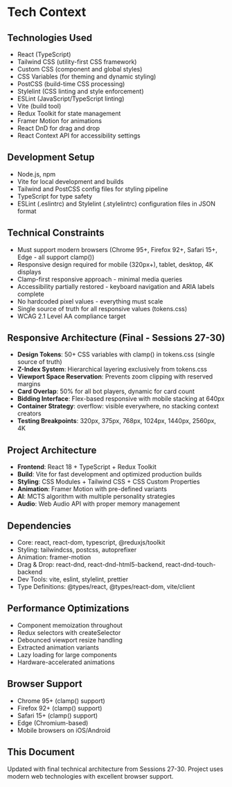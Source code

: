 # Tech Context

## Technologies Used
- React (TypeScript)
- Tailwind CSS (utility-first CSS framework)
- Custom CSS (component and global styles)
- CSS Variables (for theming and dynamic styling)
- PostCSS (build-time CSS processing)
- Stylelint (CSS linting and style enforcement)
- ESLint (JavaScript/TypeScript linting)
- Vite (build tool)
- Redux Toolkit for state management
- Framer Motion for animations
- React DnD for drag and drop
- React Context API for accessibility settings

## Development Setup
- Node.js, npm
- Vite for local development and builds
- Tailwind and PostCSS config files for styling pipeline
- TypeScript for type safety
- ESLint (.eslintrc) and Stylelint (.stylelintrc) configuration files in JSON format

## Technical Constraints
- Must support modern browsers (Chrome 95+, Firefox 92+, Safari 15+, Edge - all support clamp())
- Responsive design required for mobile (320px+), tablet, desktop, 4K displays
- Clamp-first responsive approach - minimal media queries
- Accessibility partially restored - keyboard navigation and ARIA labels complete
- No hardcoded pixel values - everything must scale
- Single source of truth for all responsive values (tokens.css)
- WCAG 2.1 Level AA compliance target

## Responsive Architecture (Final - Sessions 27-30)
- **Design Tokens**: 50+ CSS variables with clamp() in tokens.css (single source of truth)
- **Z-Index System**: Hierarchical layering exclusively from tokens.css
- **Viewport Space Reservation**: Prevents zoom clipping with reserved margins
- **Card Overlap**: 50% for all bot players, dynamic for card count
- **Bidding Interface**: Flex-based responsive with mobile stacking at 640px
- **Container Strategy**: overflow: visible everywhere, no stacking context creators
- **Testing Breakpoints**: 320px, 375px, 768px, 1024px, 1440px, 2560px, 4K

## Project Architecture
- **Frontend**: React 18 + TypeScript + Redux Toolkit
- **Build**: Vite for fast development and optimized production builds
- **Styling**: CSS Modules + Tailwind CSS + CSS Custom Properties
- **Animation**: Framer Motion with pre-defined variants
- **AI**: MCTS algorithm with multiple personality strategies
- **Audio**: Web Audio API with proper memory management

## Dependencies
- Core: react, react-dom, typescript, @reduxjs/toolkit
- Styling: tailwindcss, postcss, autoprefixer
- Animation: framer-motion
- Drag & Drop: react-dnd, react-dnd-html5-backend, react-dnd-touch-backend
- Dev Tools: vite, eslint, stylelint, prettier
- Type Definitions: @types/react, @types/react-dom, vite/client

## Performance Optimizations
- Component memoization throughout
- Redux selectors with createSelector
- Debounced viewport resize handling
- Extracted animation variants
- Lazy loading for large components
- Hardware-accelerated animations

## Browser Support
- Chrome 95+ (clamp() support)
- Firefox 92+ (clamp() support)
- Safari 15+ (clamp() support)
- Edge (Chromium-based)
- Mobile browsers on iOS/Android

## This Document
Updated with final technical architecture from Sessions 27-30. Project uses modern web technologies with excellent browser support.
